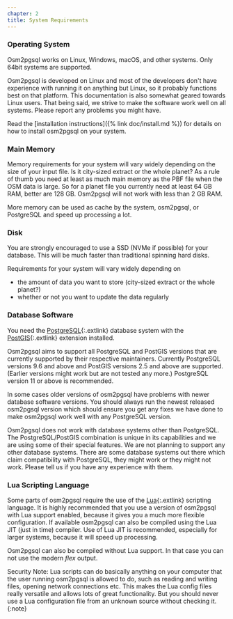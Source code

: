 ```yaml
---
chapter: 2
title: System Requirements
---
```


### Operating System

Osm2pgsql works on Linux, Windows, macOS, and other systems. Only 64bit systems
are supported.

Osm2pgsql is developed on Linux and most of the developers don't have
experience with running it on anything but Linux, so it probably functions best
on that platform. This documentation is also somewhat geared towards Linux
users. That being said, we strive to make the software work well on all
systems. Please report any problems you might have.

Read the [installation instructions]({% link doc/install.md %}) for details
on how to install osm2pgsql on your system.

### Main Memory

Memory requirements for your system will vary widely depending on the size of
your input file. Is it city-sized extract or the whole planet? As a rule of
thumb you need at least as much main memory as the PBF file when the OSM data
is large. So for a planet file you currently need at least 64 GB RAM, better
are 128 GB. Osm2pgsql will not work with less than 2 GB RAM.

More memory can be used as cache by the system, osm2pgsql, or PostgreSQL and
speed up processing a lot.

### Disk

You are strongly encouraged to use a SSD (NVMe if possible) for your database.
This will be much faster than traditional spinning hard disks.

Requirements for your system will vary widely depending on
* the amount of data you want to store (city-sized extract or the whole planet?)
* whether or not you want to update the data regularly

### Database Software

You need the [PostgreSQL](https://www.postgresql.org/){:.extlink} database
system with the [PostGIS](https://postgis.net/){:.extlink} extension installed.

Osm2pgsql aims to support all PostgreSQL and PostGIS versions that are
currently supported by their respective maintainers. Currently PostgreSQL
versions 9.6 and above and PostGIS versions 2.5 and above are supported.
(Earlier versions might work but are not tested any more.) PostgreSQL version
11 or above is recommended.

In some cases older versions of osm2pgsql have problems with newer database
software versions. You should always run the newest released osm2pgsql version
which should ensure you get any fixes we have done to make osm2pgsql work well
with any PostgreSQL version.

Osm2pgsql does not work with database systems other than PostgreSQL. The
PostgreSQL/PostGIS combination is unique in its capabilities and we are using
some of their special features. We are not planning to support any other
database systems. There are some database systems out there which claim
compatibility with PostgreSQL, they might work or they might not work. Please
tell us if you have any experience with them.

### Lua Scripting Language

Some parts of osm2pgsql require the use of the
[Lua](https://www.lua.org/){:.extlink} scripting language. It is highly
recommended that you use a version of osm2pgsql with Lua support enabled,
because it gives you a much more flexible configuration. If available osm2pgsql
can also be compiled using the Lua JIT (just in time) compiler. Use of Lua JIT
is recommended, especially for larger systems, because it will speed up
processing.

Osm2pgsql can also be compiled without Lua support. In that case you can not
use the modern *flex* output.

Security Note: Lua scripts can do basically anything on your computer that the
user running osm2pgsql is allowed to do, such as reading and writing files,
opening network connections etc. This makes the Lua config files really
versatile and allows lots of great functionality. But you should never use a
Lua configuration file from an unknown source without checking it.
{:note}

